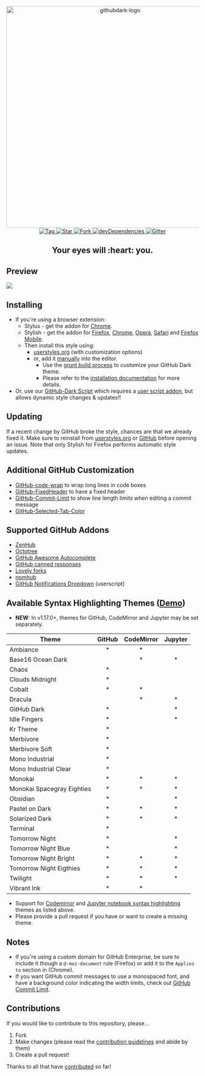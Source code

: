 <p align="center">
  <img alt="githubdark-logo" src="https://rawgit.com/StylishThemes/logos/master/github.dark/githubdark-mini.svg" width="580">
  <br>
  <a href="https://github.com/StylishThemes/GitHub-Dark/tags">
    <img src="https://img.shields.io/github/tag/StylishThemes/GitHub-Dark.svg?label=%20tag%20" alt="Tag">
  </a>
  <a href="https://github.com/StylishThemes/GitHub-Dark/stargazers">
    <img src="http://github-svg-buttons.herokuapp.com/star.svg?user=StylishThemes&repo=GitHub-Dark&style=flat&background=007ec6" alt="Star">
  </a>
  <a href="http://github.com/StylishThemes/GitHub-Dark/fork">
    <img src="http://github-svg-buttons.herokuapp.com/fork.svg?user=StylishThemes&repo=GitHub-Dark&style=flat&background=007ec6" alt="Fork">
  </a>
  <a href="https://david-dm.org/StylishThemes/GitHub-Dark?type=dev">
    <img src="https://img.shields.io/david/dev/StylishThemes/GitHub-Dark.svg?label=%20devDependencies%20" alt="devDependencies">
  </a>
  <a href="https://gitter.im/StylishThemes/GitHub-Dark">
    <img src="https://img.shields.io/gitter/room/StylishThemes/Github-Dark.js.svg?maxAge=2592000" alt="Gitter">
  </a>
</p>
<h2 align="center">Your eyes will :heart: you.</h2>

## Preview
![](./images/screenshots/after_blue.png)

## Installing

* If you're using a browser extension:
  * Stylus - get the addon for [Chrome](https://chrome.google.com/webstore/detail/stylus/clngdbkpkpeebahjckkjfobafhncgmne).
  * Stylish - get the addon for [Firefox](https://addons.mozilla.org/en-US/firefox/addon/2108/), [Chrome](https://chrome.google.com/extensions/detail/fjnbnpbmkenffdnngjfgmeleoegfcffe), [Opera](https://addons.opera.com/en/extensions/details/stylish/), [Safari](http://sobolev.us/stylish/) and [Firefox Mobile](https://addons.mozilla.org/en-US/firefox/addon/2108/).
  * Then install this style using:
    * [userstyles.org](http://userstyles.org/styles/37035) (with customization options)
    * or, add it [manually](https://raw.githubusercontent.com/StylishThemes/GitHub-Dark/master/github-dark.css) into the editor.
      * Use the [grunt build process](https://github.com/StylishThemes/GitHub-Dark/wiki/Build) to customize your GitHub Dark theme.
      * Please refer to the [installation documentation](https://github.com/StylishThemes/GitHub-Dark/wiki/Install) for more details.
* Or, use our [GitHub-Dark Script](https://github.com/StylishThemes/GitHub-Dark-Script) which requires a [user script addon](https://github.com/StylishThemes/GitHub-Dark-Script/wiki/Install), but allows dynamic style changes & updates:bangbang:

## Updating

If a recent change by GitHub broke the style, chances are that we already fixed it. Make sure to reinstall from [userstyles.org](https://userstyles.org/styles/37035/github-dark) or [GitHub](https://raw.githubusercontent.com/StylishThemes/GitHub-Dark/master/github-dark.css) before opening an issue. Note that only Stylish for Firefox performs automatic style updates.

## Additional GitHub Customization

* [GitHub-code-wrap](https://github.com/StylishThemes/GitHub-code-wrap) to wrap long lines in code boxes
* [GitHub-FixedHeader](https://github.com/StylishThemes/GitHub-FixedHeader) to have a fixed header
* [GitHub-Commit-Limit](https://github.com/StylishThemes/GitHub-Commit-Limit) to show line length limits when editing a commit message
* [GitHub-Selected-Tab-Color](https://github.com/StylishThemes/GitHub-Selected-Tab-Color)

## Supported GitHub Addons

* [ZenHub](https://www.zenhub.io/)
* [Octotree](https://github.com/buunguyen/octotree/#octotree)
* [GitHub Awesome Autocomplete](https://github.com/algolia/github-awesome-autocomplete)
* [GitHub canned responses](https://github.com/notwaldorf/github-canned-responses#how-to-get-it)
* [Lovely forks](https://github.com/musically-ut/lovely-forks#lovely-forks)
* [npmhub](https://github.com/npmhub/npmhub)
* [GitHub Notifications Dropdown](https://openuserjs.org/scripts/joeytwiddle/Github_Notifications_Dropdown) (userscript)

## Available Syntax Highlighting Themes ([Demo](https://stylishthemes.github.io/GitHub-Dark/))

* **NEW**: In v1.17.0+, themes for GitHub, CodeMirror and Jupyter may be set separately.

| Theme                      | GitHub | CodeMirror | Jupyter  |
|----------------------------|:------:|:----------:|:--------:|
| Ambiance                   |   *    |     *      |          |
| Base16 Ocean Dark          |        |     *      |     *    |
| Chaos                      |   *    |            |          |
| Clouds Midnight            |   *    |            |          |
| Cobalt                     |   *    |     *      |          |
| Dracula                    |        |     *      |     *    |
| GitHub Dark                |   *    |            |     *    |
| Idle Fingers               |   *    |            |     *    |
| Kr Theme                   |   *    |            |          |
| Merbivore                  |   *    |            |          |
| Merbivore Soft             |   *    |            |          |
| Mono Industrial            |   *    |            |          |
| Mono Industrial Clear      |   *    |            |          |
| Monokai                    |   *    |     *      |     *    |
| Monokai Spacegray Eighties |   *    |     *      |     *    |
| Obsidian                   |   *    |            |     *    |
| Pastel on Dark             |   *    |     *      |     *    |
| Solarized Dark             |   *    |     *      |     *    |
| Terminal                   |   *    |            |          |
| Tomorrow Night             |   *    |            |     *    |
| Tomorrow Night Blue        |   *    |            |     *    |
| Tomorrow Night Bright      |   *    |     *      |     *    |
| Tomorrow Night Eigthies    |   *    |     *      |     *    |
| Twilight                   |   *    |     *      |     *    |
| Vibrant Ink                |   *    |     *      |          |

* Support for [Codemirror](https://codemirror.net/demo/theme.html) and [Jupyter notebook syntax highlighting](https://github.com/sujitpal/statlearning-notebooks/blob/master/src/chapter2.ipynb) themes as listed above.
* Please provide a pull request if you have or want to create a missing theme.

## Notes

* If you're using a custom domain for GitHub Enterprise, be sure to include it though a `@-moz-document` rule (Firefox) or add it to the `Applies to` section in (Chrome).
* If you want GitHub commit messages to use a monospaced font, and have a background color indicating the width limits, check out [GitHub Commit Limit](https://github.com/StylishThemes/GitHub-Commit-Limit).

## Contributions

If you would like to contribute to this repository, please...

1. Fork
2. Make changes (please read the [contribution guidelines](./.github/CONTRIBUTING.md) and abide by them)
3. Create a pull request!

Thanks to all that have [contributed](./AUTHORS) so far!

